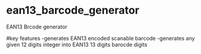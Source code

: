 # ean13_barcode_generator
EAN13 Brcode generator 

#key features
-generates EAN13 encoded scanable barcode
-generates any given 12 digits integer into EAN13 13 digits barocde digits

